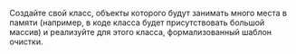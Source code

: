 Создайте свой класс, объекты которого будут занимать много места в памяти (например, в коде класса будет присутствовать большой массив) и реализуйте для этого класса, формализованный шаблон очистки.  
